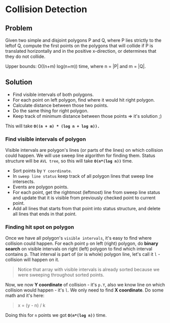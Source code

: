 # Collision Detection

## Problem
Given two simple and disjoint polygons P and Q, where P lies strictly to the leftof Q, compute the first points on the polygons that will collide if P is translated horizontally and in the positive x-direction, 
or determines that they do not collide.

Upper bounds: O((n+m) log(n+m)) time, where n = |P| and m = |Q|.

## Solution
  * Find visible intervals of both polygons.
  * For each point on left polygon, find where it would hit right polygon.
  * Calculate distance between those two points.
  * Do the same thing for right polygon.
  * Keep track of minimum distance between those points => it's solution ;)
  
This will take **`O((n + m) * (log n + log m)).`**
  
### Find visible intervals of polygon
Visible intervals are polygon's lines (or parts of the lines) on which collision could happen.
We will use sweep line algorithm for finding them. Status structure will be `AVL tree`, so this will take **`O(n*(log n))`** time.
 - Sort points by `Y coordinate`.
 - In `sweep line status` keep track of all polygon lines that sweep line intersects.
 - Events are polygon points.  
 - For each point, get the rightmost (leftmost) line from sweep line status and update that it is visible from previously checked point to current point.
 - Add all lines that starts from that point into status structure, and delete all lines that ends in that point.
 
 ### Finding hit spot on polygon
Once we have all polygon's `visible intervals`, it's easy to find where collision could happen. 
For each point `p` on left (right) polygon, do **binary search** on visible intervals on right (left) polygon to find which interval contains p. That interval is part of (or is whole) polygon line, let's call it  `l` - collision will happen on it.
 > Notice that array with visible intervals is already sorted because we were sweeping throughout sorted points. 

Now, we now **Y coordinate** of collision - it's `p.Y`, also we know line on which collision would happen - it's `l`. We only need to find **X coordinate**. Do some math and it's here: 

> x = (y - n) / k

Doing this for `n` points we got **`O(n*(log n))`** time.
 
